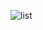 ![list](https://github.com/jayesh-bhoge0793/list.github.io/assets/118715783/4a61a5f5-a959-467a-8ee3-13613c760fb9)

